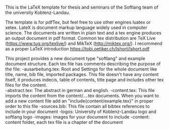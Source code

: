 This is the LaTeX template for thesis and seminars of the Softlang team of the university Koblenz-Landau.

The template is for pdfTex, but feel free to use other engines luatex or xetex.
LateX is document markup language widely used in computer science. The documents are written in plain text and a tex engine produces an output document in pdf format.
Common tex distribution are TeX Live (https://www.tug.org/texlive/) and MikTeX (http://miktex.org/).
I recommend as a proper LaTeX introduction https://tobi.oetiker.ch/lshort/lshort.pdf

This project provides a new document type "softlang" and example document structure.
Each tex file has comments describing the purpose of the file:
-ausarbeitung.tex: Root and Settings for the whole document like title, name, bib file, imported packages.
   This file doesn't have any content itself, it produces indecis, table of contents, title page 
   and  includes other tex files for the content.  
-abstract.tex: The abstract in german and english.
-content.tex: This file imports the content from the content/....tex documents.
   When you want to add a new content file add an "include{content/example.tex}" in proper order to this file 
-sources.bib: This file contain all bibtex references to include in your document
-logos: University of Koblenz-Landau logo and softlang logo
-images: images for your document to include
-content: content folder, each tex file is a chapter of the document

